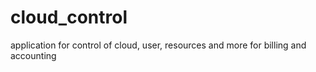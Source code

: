 # cloud_control
application for control of cloud, user, resources and more for billing and accounting
